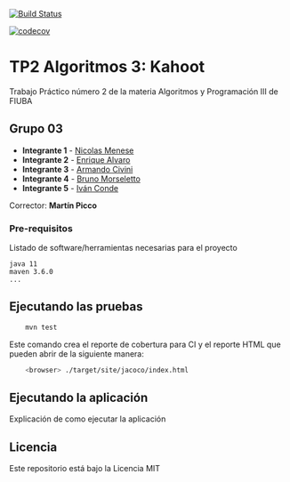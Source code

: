 [![Build Status](https://travis-ci.org/fiuba/algo3_proyecto_base_tp2.svg?branch=master)](https://travis-ci.org/fiuba/algo3_proyecto_base_tp2)

[![codecov](https://codecov.io/gh/fiuba/algo3_proyecto_base_tp2/branch/master/graph/badge.svg)](https://codecov.io/gh/fiuba/algo3_proyecto_base_tp2)



# TP2 Algoritmos 3: Kahoot

Trabajo Práctico número 2 de la materia Algoritmos y Programación III de FIUBA

## Grupo 03

* **Integrante 1** - [Nicolas Menese](https://github.com/nicolasmns)
* **Integrante 2** - [Enrique Alvaro](https://github.com/Alvaro0626)
* **Integrante 3** - [Armando Civini](https://github.com/ArmandoCivini)
* **Integrante 4** - [Bruno Morseletto](https://github.com/Bmorseletto)
* **Integrante 5** - [Iván Conde](https://github.com/SilverWerewolf)

Corrector: **Martín Picco**

### Pre-requisitos

Listado de software/herramientas necesarias para el proyecto

```
java 11
maven 3.6.0
...
```

## Ejecutando las pruebas

```bash
    mvn test
```

Este comando crea el reporte de cobertura para CI y el reporte HTML que pueden abrir de la siguiente manera:

```bash
    <browser> ./target/site/jacoco/index.html
```

## Ejecutando la aplicación

Explicación de como ejecutar la aplicación

## Licencia

Este repositorio está bajo la Licencia MIT
